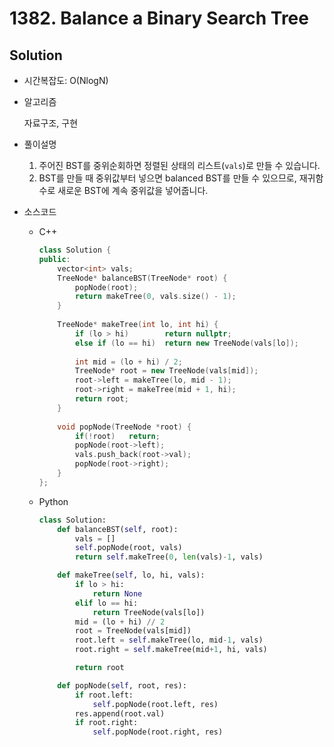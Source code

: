 # 1382. Balance a Binary Search Tree

## Solution

- 시간복잡도: O(NlogN)

- 알고리즘

  자료구조, 구현

- 풀이설명

  1. 주어진 BST를 중위순회하면 정렬된 상태의 리스트(`vals`)로 만들 수 있습니다.
  2. BST를 만들 때 중위값부터 넣으면 balanced BST를 만들 수 있으므로, 재귀함수로 새로운 BST에 계속 중위값을 넣어줍니다.

- 소스코드

  - C++

    ```C++
    class Solution {
    public:
        vector<int> vals;
        TreeNode* balanceBST(TreeNode* root) {
            popNode(root);
            return makeTree(0, vals.size() - 1);
        }
        
        TreeNode* makeTree(int lo, int hi) {
            if (lo > hi)        return nullptr;
            else if (lo == hi)  return new TreeNode(vals[lo]);
            
            int mid = (lo + hi) / 2;
            TreeNode* root = new TreeNode(vals[mid]);
            root->left = makeTree(lo, mid - 1);
            root->right = makeTree(mid + 1, hi);
            return root;
        }
        
        void popNode(TreeNode *root) {
            if(!root)   return;
            popNode(root->left);
            vals.push_back(root->val);
            popNode(root->right);
        }
    };
    ```

  - Python

    ```python
    class Solution:
        def balanceBST(self, root):
            vals = []
            self.popNode(root, vals)
            return self.makeTree(0, len(vals)-1, vals)
    
        def makeTree(self, lo, hi, vals):
            if lo > hi:
                return None
            elif lo == hi:
                return TreeNode(vals[lo])
            mid = (lo + hi) // 2
            root = TreeNode(vals[mid])
            root.left = self.makeTree(lo, mid-1, vals)
            root.right = self.makeTree(mid+1, hi, vals)
    
            return root
    
        def popNode(self, root, res):
            if root.left:
                self.popNode(root.left, res)
            res.append(root.val)
            if root.right:
                self.popNode(root.right, res)
    ```

    